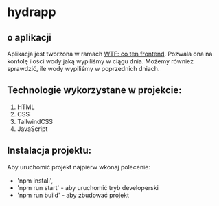 # hydrapp

## o aplikacji

Aplikacja jest tworzona w ramach [WTF: co ten frontend](https://cotenfrontend.pl). 
Pozwala ona na kontolę ilości wody jaką wypiliśmy w ciągu dnia. Możemy również sprawdzić, ile wody wypiliśmy w poprzednich dniach.

## Technologie wykorzystane w projekcie:

1. HTML
2. CSS
3. TailwindCSS
4. JavaScript

## Instalacja projektu:

Aby uruchomić projekt najpierw wkonaj polecenie:

- 'npm install',
- 'npm run start' - aby uruchomić tryb developerski
- 'npm run build' - aby zbudować projekt
